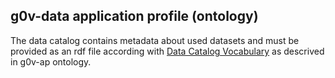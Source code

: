 g0v-data application profile (ontology)
-------------



The data catalog contains metadata about used datasets and must be provided as an rdf file according with [Data Catalog Vocabulary](https://www.w3.org/TR/vocab-dcat/) as descrived in g0v-ap ontology.



